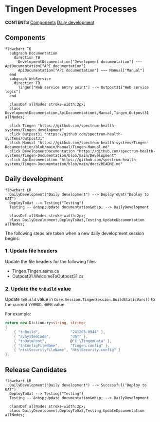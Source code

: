 # Tingen Development Processes

**CONTENTS**
[Components](#components)
[Daily development]()

## Components

```mermaid
flowchart TB
  subgraph Documentation
    direction TB
	  DevelopmentDocumentation["Development documentation"] ~~~ ApiDocumentation["API documentation"] 
	  ApiDocumentation["API documentation"] ~~~ Manual["Manual"]
  end
  subgraph WebService
    direction TB
	  Tingen["Web service entry point"] --> Outpost31["Web service logic"] 
  end

  classDef allNodes stroke-width:2px;
  class DevelopmentDocumentation,ApiDocumentationt,Manual,Tingen,Outpost31 allNodes;
  
  click Tingen "https://github.com/spectrum-health-systems/Tingen_development"
  click Outpost31 "https://github.com/spectrum-health-systems/Outpost31"
  click Manual "https://github.com/spectrum-health-systems/Tingen-Documentation/blob/main/Manual/Tingen-Manual.md"
  click DevelopmentDocumentation "https://github.com/spectrum-health-systems/Tingen-Documentation/blob/main/Development"
  click ApiDocumentation "https://github.com/spectrum-health-systems/Tingen-Documentation/blob/main/docs/README.md"
```

## Daily development

```mermaid
flowchart LR
  DailyDevelopment("Daily development") --> DeployToUat("Deploy to UAT")
  DeployToUat --> Testing("Testing")
  Testing -- &nbsp;Update documentation&nbsp; --> DailyDevelopment

  classDef allNodes stroke-width:2px;
  class DailyDevelopment,DeployToUat,Testing,UpdateDocumentation allNodes;
```

The following steps are taken when a new daily development session begins:

### 1. Update file headers

Update the file headers for the following files:

* Tingen.Tingen.asmx.cs
* Outpost31.WelcomeToOutpost31.cs

### 2. Update the `tnBuild` value

Update `tnBuild` value in `Core.Session.TingenSession.BuildStaticVars()` to the current `YYMMDD.HHMM` value.

For example:

```csharp
return new Dictionary<string, string>
{
    { "tnBuild",              "241205.0944" },
    { "avSystemCode",         "UAT" },
    { "tnDataRoot",           @"C:\TingenData" },
    { "tnConfigFileName",     "Tingen.config" },
    { "ntstSecurityFileName", "NtstSecurity.config" }
};
```

## Release Candidates

```mermaid
flowchart LR
  DailyDevelopment("Daily development") --> Successful("Deploy to UAT")
  DeployToUat --> Testing("Testing")
  Testing -- &nbsp;Update documentation&nbsp; --> DailyDevelopment

  classDef allNodes stroke-width:2px;
  class DailyDevelopment,DeployToUat,Testing,UpdateDocumentation allNodes;
```
